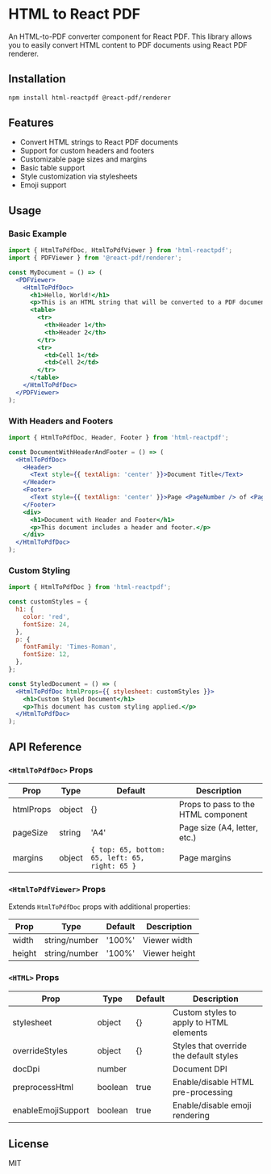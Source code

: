 # HTML to React PDF

An HTML-to-PDF converter component for React PDF. This library allows you to easily convert HTML content to PDF documents using React PDF renderer.

## Installation

```bash
npm install html-reactpdf @react-pdf/renderer
```

## Features

- Convert HTML strings to React PDF documents
- Support for custom headers and footers
- Customizable page sizes and margins
- Basic table support
- Style customization via stylesheets
- Emoji support

## Usage

### Basic Example

```jsx
import { HtmlToPdfDoc, HtmlToPdfViewer } from 'html-reactpdf';
import { PDFViewer } from '@react-pdf/renderer';

const MyDocument = () => (
  <PDFViewer>
    <HtmlToPdfDoc>
      <h1>Hello, World!</h1>
      <p>This is an HTML string that will be converted to a PDF document.</p>
      <table>
        <tr>
          <th>Header 1</th>
          <th>Header 2</th>
        </tr>
        <tr>
          <td>Cell 1</td>
          <td>Cell 2</td>
        </tr>
      </table>
    </HtmlToPdfDoc>
  </PDFViewer>
);
```

### With Headers and Footers

```jsx
import { HtmlToPdfDoc, Header, Footer } from 'html-reactpdf';

const DocumentWithHeaderAndFooter = () => (
  <HtmlToPdfDoc>
    <Header>
      <Text style={{ textAlign: 'center' }}>Document Title</Text>
    </Header>
    <Footer>
      <Text style={{ textAlign: 'center' }}>Page <PageNumber /> of <PageCount /></Text>
    </Footer>
    <div>
      <h1>Document with Header and Footer</h1>
      <p>This document includes a header and footer.</p>
    </div>
  </HtmlToPdfDoc>
);
```

### Custom Styling

```jsx
import { HtmlToPdfDoc } from 'html-reactpdf';

const customStyles = {
  h1: {
    color: 'red',
    fontSize: 24,
  },
  p: {
    fontFamily: 'Times-Roman',
    fontSize: 12,
  },
};

const StyledDocument = () => (
  <HtmlToPdfDoc htmlProps={{ stylesheet: customStyles }}>
    <h1>Custom Styled Document</h1>
    <p>This document has custom styling applied.</p>
  </HtmlToPdfDoc>
);
```

## API Reference

### `<HtmlToPdfDoc>` Props

| Prop | Type | Default | Description |
|------|------|---------|-------------|
| htmlProps | object | {} | Props to pass to the HTML component |
| pageSize | string | 'A4' | Page size (A4, letter, etc.) |
| margins | object | `{ top: 65, bottom: 65, left: 65, right: 65 }` | Page margins |

### `<HtmlToPdfViewer>` Props

Extends `HtmlToPdfDoc` props with additional properties:

| Prop | Type | Default | Description |
|------|------|---------|-------------|
| width | string/number | '100%' | Viewer width |
| height | string/number | '100%' | Viewer height |

### `<HTML>` Props

| Prop | Type | Default | Description |
|------|------|---------|-------------|
| stylesheet | object | {} | Custom styles to apply to HTML elements |
| overrideStyles | object | {} | Styles that override the default styles |
| docDpi | number | | Document DPI |
| preprocessHtml | boolean | true | Enable/disable HTML pre-processing |
| enableEmojiSupport | boolean | true | Enable/disable emoji rendering |

## License

MIT